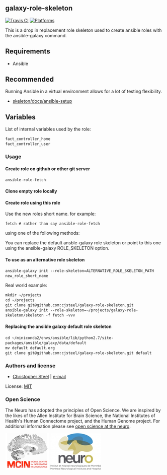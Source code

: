 ## galaxy-role-skeleton

[![Travis CI](http://img.shields.io/travis/csteel/ansible-rolegalaxy-role-skeleton/default.svg?style=flat)](http://travis-ci.org/csteel/ansible-rolegalaxy-role-skeleton/default)
[![Platforms](http://img.shields.io/badge/platforms-debian%20/%20ubuntu-lightgrey.svg?style=flat)](#)

This is a drop in replacement role skeleton used to create ansible roles with the ansible-galaxy command.

## Requirements

- Ansible

## Recommended

Running Ansible in a virtual environment allows for a lot of testing flexibility.

* [skeleton/docs/ansible-setup](skeleton/docs/ansible-setup.md)

## Variables

List of internal variables used by the role:

    fact_controller_home
    fact_controller_user

### Usage

#### Create role on github or other git server

```shell
ansible-role-fetch
```

#### Clone empty role locally

#### Create role using this role

Use the new roles short name. for example:

```shell
fetch # rather than say ansible-role-fetch
```

using one of the following methods:

You can replace the default ansble-galaxy role skeleton or point to this one using the ansible-galaxy ROLE_SKELETON option.

#### To use as an alternative role skeleton

```shell
ansible-galaxy init --role-skeleton=ALTERNATIVE_ROLE_SKELETON_PATH new_role_short_name
```

Real world example:

```shell
mkdir ~/projects
cd ~/projects
git clone git@github.com:cjsteel/galaxy-role-skeleton.git
ansible-galaxy init --role-skeleton=~/projects/galaxy-role-skeleton/skeleton -f fetch -vvv
```

#### Replacing the ansible galaxy default role skeleton

```shell
cd ~/miniconda2/envs/ansible/lib/python2.7/site-packages/ansible/galaxy/data/default
mv default default.org
git clone git@github.com:cjsteel/galaxy-role-skeleton.git default
```

### Authors and license

- [Christopher Steel](http://mcin-cnim.ca/) | [e-mail](mailto:christopher.steel@mcgill.ca)

License: [MIT](https://tldrlegal.com/license/mit-license)

### Open Science

The Neuro has adopted the principles of Open Science. We are inspired by the likes of the Allen Institute for Brain Science, the National Institutes of Health's Human Connectome project, and the Human Genome project. For additional information please see [open science at the neuro](https://www.mcgill.ca/neuro/open-science-0).

![MCIN](skeleton/imgs/mcin-logo-brain-140x116.png)          ![neuro](skeleton/imgs/neuro-logo-160x116.png)  

